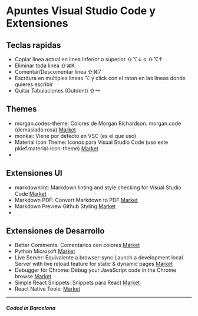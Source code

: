 # Apuntes Visual Studio Code y Extensiones  

## Teclas rapidas

- Copiar linea actual en linea inferior o superior ⇧⌥↓ o ⇧⌥↑  
- Eliminar toda linea ⇧⌘K  
- Comentar/Descomentar linea ⇧⌘7  
- Escritura en multiples lineas ⌥ y click con el raton en las lineas donde quieres escribir  
- Quitar Tabulaciones (Outdent) ⇧⇥

## Themes

- morgan.codes-theme: Colores de Morgan Richardson. morgan.code (demasiado rosa) [Market](https://marketplace.visualstudio.com/items?itemName=morgan-codes.morgan-codes-vscode-theme)
- monkai: Viene por defecto en VSC (es el que uso)
- Material Icon Theme: Iconos para Visual Studio Code (uso este pkief.material-icon-theme) [Market](https://marketplace.visualstudio.com/items?itemName=PKief.material-icon-theme)
- 

## Extensiones UI

- markdownlint: Markdown linting and style checking for Visual Studio Code [Market](https://marketplace.visualstudio.com/items?itemName=DavidAnson.vscode-markdownlint)
- Markdown PDF: Convert Markdown to PDF [Market](https://marketplace.visualstudio.com/items?itemName=yzane.markdown-pdf)
- Markdown Preview Github Styling [Market](https://marketplace.visualstudio.com/items?itemName=bierner.markdown-preview-github-styles)
- 

## Extensiones de Desarrollo

- Better Comments: Comentarios con colores [Market](https://marketplace.visualstudio.com/items?itemName=aaron-bond.better-comments)
- Python Microsoft [Market](https://marketplace.visualstudio.com/items?itemName=ms-python.python)
- Live Server: Equivalente a browser-sync Launch a development local Server with live reload feature for static & dynamic pages [Market](https://marketplace.visualstudio.com/items?itemName=ritwickdey.LiveServer)
- Debugger for Chrome: Debug your JavaScript code in the Chrome browse [Market](https://marketplace.visualstudio.com/items?itemName=msjsdiag.debugger-for-chrome)
- Simple React Snippets: Snippets para React [Market](https://marketplace.visualstudio.com/items?itemName=burkeholland.simple-react-snippets)
- React Native Tools: [Market](https://marketplace.visualstudio.com/items?itemName=msjsdiag.vscode-react-native)

---

##### Coded in Barcelona

<!-- 
⇧⌥
⇧⌘
↓
↑
-->  
